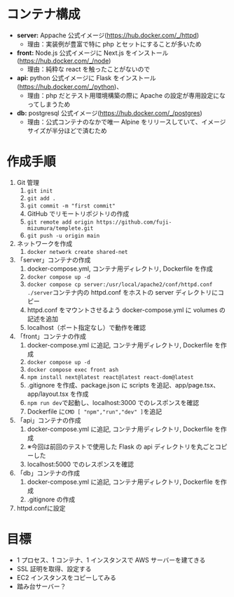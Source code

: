 # コンテナ構成

-   **server:** Appache 公式イメージ(https://hub.docker.com/_/httpd)
    -   理由：実装例が豊富で特に php とセットにすることが多いため
-   **front:** Node.js 公式イメージに Next.js をインストール(https://hub.docker.com/_/node)
    -   理由：純粋な react を触ったことがないので
-   **api:** python 公式イメージに Flask をインストール(https://hub.docker.com/_/python)、
    -   理由：php だとテスト用環境構築の際に Apache の設定が専用設定になってしまうため
-   **db:** postgresql 公式イメージ(https://hub.docker.com/_/postgres)
    -   理由：公式コンテナのなかで唯一 Alpine をリリースしていて、イメージサイズが半分ほどで済むため

# 作成手順

1.  Git 管理
    1. `git init`
    2. `git add .`
    3. `git commit -m "first commit"`
    4. GitHub でリモートリポジトリの作成
    5. `git remote add origin https://github.com/fuji-mizumura/templete.git`
    6. `git push -u origin main`
2.  ネットワークを作成
    1. `docker network create shared-net`
3.  「server」コンテナの作成
    1. docker-compose.yml, コンテナ用ディレクトリ, Dockerfile を作成
    2. `docker compose up -d`
    3. `docker compose cp server:/usr/local/apache2/conf/httpd.conf ./server`コンテナ内の httpd.conf をホストの server ディレクトリにコピー
    4. httpd.conf をマウントさせるよう docker-compose.yml に volumes の記述を追加
    5. localhost（ポート指定なし）で動作を確認
4.  「front」コンテナの作成
    1. docker-compose.yml に追記, コンテナ用ディレクトリ, Dockerfile を作成
    2. `docker compose up -d`
    3. `docker compose exec front ash`
    4. `npm install next@latest react@latest react-dom@latest`
    5. .gitignore を作成、package.json に scripts を追記、app/page.tsx、app/layout.tsx を作成
    6. `npm run dev`で起動し、localhost:3000 でのレスポンスを確認
    7. Dockerfile に`CMD [ "npm","run","dev" ]`を追記
5.  「api」コンテナの作成
    1. docker-compose.yml に追記, コンテナ用ディレクトリ, Dockerfile を作成
    2. ※今回は前回のテストで使用した Flask の api ディレクトリを丸ごとコピーした
    3. localhost:5000 でのレスポンスを確認
6.  「db」コンテナの作成
    1. docker-compose.yml に追記, コンテナ用ディレクトリ, Dockerfile を作成
    2. .gitignore の作成
7. httpd.confに設定

# 目標

-   1 プロセス、1 コンテナ、1 インスタンスで AWS サーバーを建てきる
-   SSL 証明を取得、設定する
-   EC2 インスタンスをコピーしてみる
-   踏み台サーバー？
